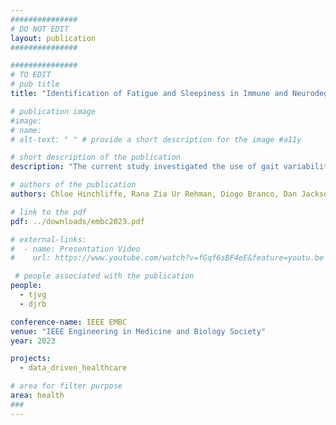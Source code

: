 ```yaml
---
###############
# DO NOT EDIT
layout: publication
###############

###############
# TO EDIT
# pub title
title: "Identification of Fatigue and Sleepiness in Immune and Neurodegenerative Disorders from Measures of Real-World Gait Variability"

# publication image
#image:
# name: 
# alt-text: " " # provide a short description for the image #a11y

# short description of the publication
description: "The current study investigated the use of gait variability in the “real world” to identify patient fatigue and daytime sleepiness. Inertial measurement units were worn on the lower backs of 159 participants (117 with six different immune and neurodegenerative disorders and 42 healthy controls) for up to 20 days, whom completed regular PROs."

# authors of the publication
authors: Chloe Hinchliffe, Rana Zia Ur Rehman, Diogo Branco, Dan Jackson, Teemu Ahmaniemi, Tiago Guerreiro, et al

# link to the pdf
pdf: ../downloads/embc2023.pdf

# external-links:
#  - name: Presentation Video
#    url: https://www.youtube.com/watch?v=fGqf6sBF4eE&feature=youtu.be

 # people associated with the publication
people:
  - tjvg
  - djrb

conference-name: IEEE EMBC
venue: "IEEE Engineering in Medicine and Biology Society"
year: 2023

projects:
  - data_driven_healthcare

# area for filter purpose
area: health
###
---
```

